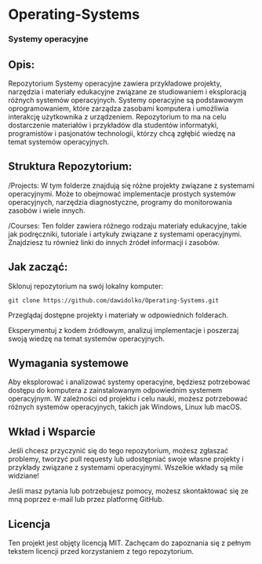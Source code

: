 # **Operating-Systems**

### **Systemy operacyjne**

## **Opis:**
Repozytorium Systemy operacyjne zawiera przykładowe projekty, narzędzia i materiały edukacyjne związane ze studiowaniem i eksploracją różnych systemów operacyjnych. Systemy operacyjne są podstawowym oprogramowaniem, które zarządza zasobami komputera i umożliwia interakcję użytkownika z urządzeniem. Repozytorium to ma na celu dostarczenie materiałów i przykładów dla studentów informatyki, programistów i pasjonatów technologii, którzy chcą zgłębić wiedzę na temat systemów operacyjnych.

## **Struktura Repozytorium:**
/Projects: W tym folderze znajdują się różne projekty związane z systemami operacyjnymi. Może to obejmować implementacje prostych systemów operacyjnych, narzędzia diagnostyczne, programy do monitorowania zasobów i wiele innych.

/Courses: Ten folder zawiera różnego rodzaju materiały edukacyjne, takie jak podręczniki, tutoriale i artykuły związane z systemami operacyjnymi. Znajdziesz tu również linki do innych źródeł informacji i zasobów.

## **Jak zacząć:**
Sklonuj repozytorium na swój lokalny komputer:
```
git clone https://github.com/dawidolko/Operating-Systems.git
```
Przeglądaj dostępne projekty i materiały w odpowiednich folderach.

Eksperymentuj z kodem źródłowym, analizuj implementacje i poszerzaj swoją wiedzę na temat systemów operacyjnych.

## **Wymagania systemowe**
Aby eksplorować i analizować systemy operacyjne, będziesz potrzebować dostępu do komputera z zainstalowanym odpowiednim systemem operacyjnym. W zależności od projektu i celu nauki, możesz potrzebować różnych systemów operacyjnych, takich jak Windows, Linux lub macOS.

## **Wkład i Wsparcie**
Jeśli chcesz przyczynić się do tego repozytorium, możesz zgłaszać problemy, tworzyć pull requesty lub udostępniać swoje własne projekty i przykłady związane z systemami operacyjnymi. Wszelkie wkłady są mile widziane!

Jeśli masz pytania lub potrzebujesz pomocy, możesz skontaktować się ze mną poprzez e-mail lub przez platformę GitHub.

## **Licencja**
Ten projekt jest objęty licencją MIT. Zachęcam do zapoznania się z pełnym tekstem licencji przed korzystaniem z tego repozytorium.
